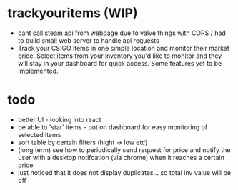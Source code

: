 # trackyouritems (WIP)
- cant call steam api from webpage due to valve things with CORS / had to build small web server to handle api requests 
- Track your CS:GO items in one simple location and monitor their market price. Select items from your inventory you'd like to monitor and they will stay in your dashboard for quick access. Some features yet to be implemented.
# todo 
- better UI - looking into react
- be able to 'star' items - put on dashboard for easy monitoring of selected items
- sort table by certain filters (hight -> low etc)
- (long term) see how to periodically send request for price and notify the user with a desktop notifcation (via chrome) when it reaches a certain price
- just noticed that it does not display duplicates... so total inv value will be off


